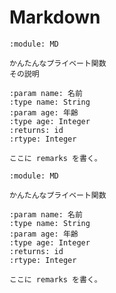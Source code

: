 # Markdown

```{vb:function} Private Function getId(ByVal name As String, ByVal age As Integer) As Integer
:module: MD

かんたんなプライベート関数
その説明

:param name: 名前
:type name: String
:param age: 年齢
:type age: Integer
:returns: id
:rtype: Integer

ここに remarks を書く。
```

```{vb:function} Private Function id取得(ByVal name As String, ByVal age As Integer) As Integer
:module: MD

かんたんなプライベート関数

:param name: 名前
:type name: String
:param age: 年齢
:type age: Integer
:returns: id
:rtype: Integer

ここに remarks を書く。
```
